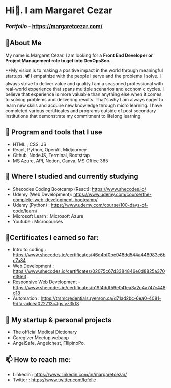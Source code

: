 # Hi👋. I am Margaret Cezar

### _Portfolio_ - https://margaretcezar.com/

## 🔖About Me 

My name is Margaret Cezar.  I am looking for a **Front End Developer or Project Management role to get into DevOpsSec.**

**My  vision is to making a positive impact in the world through meaningful startups. 🕊️
I empathize with the people I serve and the problems I solve. I always strive to deliver value and quality.I am a seasoned professional with real-world experience that spans multiple scenarios and economic cycles. I believe that experience is more valuable than anything else when it comes to solving problems and delivering results. That's why I am always eager to learn new skills and acquire new knowledge through micro learning. I have completed various certificates and programs outside of post secondary institutions that demonstrate my commitment to lifelong learning. 

## 🌱 Program and tools that I use
* HTML , CSS, JS 
* React, Python, OpenAI, Midjourney
* Github, NodeJS, Terminal, Bootstrap
* MS Azure, API, Notion, Canva, MS Office 365

## 🎒 Where I studied and currently studying
* Shecodes Coding Bootcamp (React):  https://www.shecodes.io/
* Udemy (Web Development): https://www.udemy.com/course/the-complete-web-development-bootcamp/
* Udemy (Python) : https://www.udemy.com/course/100-days-of-code/learn/
* Microsoft Learn : Microsoft Azure
* Youtube : Microcourses

## 📑Certificates I earned so far:
* Intro to coding : https://www.shecodes.io/certificates/46d4bf0bc048dd544a448983e6bc7a84
* Web Development : https://www.shecodes.io/certificates/02075c67d3384846e0d8825a370e36e3
* Responsive Web Development  - https://www.shecodes.io/certificates/b19f4ddf59e041ea3a2c4a747c448d18
* Automation : https://trsmcredentials.ryerson.ca/d71ad2bc-6ea0-4081-9dfa-adcea022713c#gs.yz3kf8

## 🔭 My startup & personal projects 
* The official Medical Dictionary
* Caregiver Meetup webapp
* AngelSafe, Angelchest, FIlipinoPo, 

## 📫 How to reach me: 

* Linkedin : https://www.linkedin.com/in/margaretcezar/
* Twitter : https://www.twitter.com/lofelle


